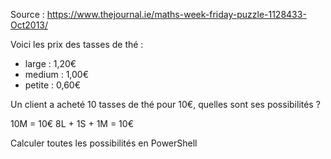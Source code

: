 Source : https://www.thejournal.ie/maths-week-friday-puzzle-1128433-Oct2013/

Voici les prix des tasses de thé :

- large : 1,20€
- medium : 1,00€
- petite : 0,60€

Un client a acheté 10 tasses de thé pour 10€, quelles sont ses possibilités ?

10M = 10€
8L + 1S + 1M = 10€

Calculer toutes les possibilités en PowerShell